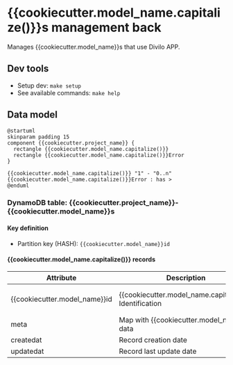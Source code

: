 # {{cookiecutter.model_name.capitalize()}}s management back

Manages {{cookiecutter.model_name}}s that use Divilo APP.

## Dev tools

* Setup dev: `make setup`
* See available commands: `make help`

## Data model

```plantuml
@startuml
skinparam padding 15
component {{cookiecutter.project_name}} {
  rectangle {{cookiecutter.model_name.capitalize()}}
  rectangle {{cookiecutter.model_name.capitalize()}}Error
}

{{cookiecutter.model_name.capitalize()}} "1" - "0..n" {{cookiecutter.model_name.capitalize()}}Error : has >
@enduml
```

### DynamoDB table: {{cookiecutter.project_name}}-{{cookiecutter.model_name}}s

#### Key definition

* Partition key (HASH): `{{cookiecutter.model_name}}id`

#### {{cookiecutter.model_name.capitalize()}} records

| Attribute | Description             | Example                                       |
|-----------|-------------------------|-----------------------------------------------|
| {{cookiecutter.model_name}}id  | {{cookiecutter.model_name.capitalize()}} Identification   | `81a0aabc-7fe1-4b42-a387-d9f685a212e3`        |
| meta      | Map with {{cookiecutter.model_name}} data    |                                               |
| createdat | Record creation date    | 1646644427                                    |
| updatedat | Record last update date | 1646644427                                    |
